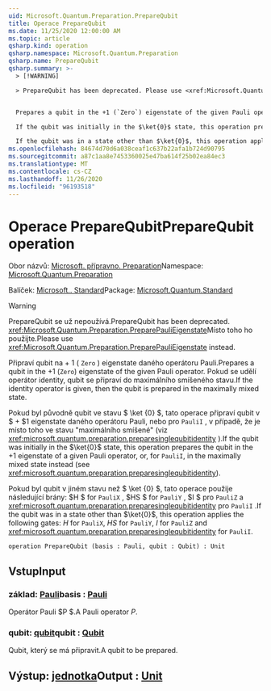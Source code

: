 ```yaml
---
uid: Microsoft.Quantum.Preparation.PrepareQubit
title: Operace PrepareQubit
ms.date: 11/25/2020 12:00:00 AM
ms.topic: article
qsharp.kind: operation
qsharp.namespace: Microsoft.Quantum.Preparation
qsharp.name: PrepareQubit
qsharp.summary: >-
  > [!WARNING]

  > PrepareQubit has been deprecated. Please use <xref:Microsoft.Quantum.Preparation.PreparePauliEigenstate> instead.


  Prepares a qubit in the +1 (`Zero`) eigenstate of the given Pauli operator. If the identity operator is given, then the qubit is prepared in the maximally mixed state.

  If the qubit was initially in the $\ket{0}$ state, this operation prepares the qubit in the $+1$ eigenstate of a given Pauli operator, or, for `PauliI`, in the maximally mixed state instead (see <xref:microsoft.quantum.preparation.preparesinglequbitidentity>).

  If the qubit was in a state other than $\ket{0}$, this operation applies the following gates: $H$ for `PauliX`, $HS$ for `PauliY`, $I$ for `PauliZ` and <xref:microsoft.quantum.preparation.preparesinglequbitidentity> for `PauliI`.
ms.openlocfilehash: 84674d70d6a038ceaf1c637b22afa1b724d90795
ms.sourcegitcommit: a87c1aa8e7453360025e47ba614f25b02ea84ec3
ms.translationtype: MT
ms.contentlocale: cs-CZ
ms.lasthandoff: 11/26/2020
ms.locfileid: "96193518"
---
```

# <a name="preparequbit-operation"></a><span data-ttu-id="7278d-102">Operace PrepareQubit</span><span class="sxs-lookup"><span data-stu-id="7278d-102">PrepareQubit operation</span></span>

<span data-ttu-id="7278d-103">Obor názvů: [Microsoft. přípravno. Preparation](xref:Microsoft.Quantum.Preparation)</span><span class="sxs-lookup"><span data-stu-id="7278d-103">Namespace: [Microsoft.Quantum.Preparation](xref:Microsoft.Quantum.Preparation)</span></span>

<span data-ttu-id="7278d-104">Balíček: [Microsoft.. Standard](https://nuget.org/packages/Microsoft.Quantum.Standard)</span><span class="sxs-lookup"><span data-stu-id="7278d-104">Package: [Microsoft.Quantum.Standard](https://nuget.org/packages/Microsoft.Quantum.Standard)</span></span>


> [!WARNING]
> <span data-ttu-id="7278d-105">PrepareQubit se už nepoužívá.</span><span class="sxs-lookup"><span data-stu-id="7278d-105">PrepareQubit has been deprecated.</span></span> <span data-ttu-id="7278d-106"><xref:Microsoft.Quantum.Preparation.PreparePauliEigenstate>Místo toho ho použijte.</span><span class="sxs-lookup"><span data-stu-id="7278d-106">Please use <xref:Microsoft.Quantum.Preparation.PreparePauliEigenstate> instead.</span></span>

<span data-ttu-id="7278d-107">Připraví qubit na + 1 ( `Zero` ) eigenstate daného operátoru Pauli.</span><span class="sxs-lookup"><span data-stu-id="7278d-107">Prepares a qubit in the +1 (`Zero`) eigenstate of the given Pauli operator.</span></span>
<span data-ttu-id="7278d-108">Pokud se udělí operátor identity, qubit se připraví do maximálního smíšeného stavu.</span><span class="sxs-lookup"><span data-stu-id="7278d-108">If the identity operator is given, then the qubit is prepared in the maximally mixed state.</span></span>

<span data-ttu-id="7278d-109">Pokud byl původně qubit ve stavu $ \ket {0} $, tato operace připraví qubit v $ + $1 eigenstate daného operátoru Pauli, nebo pro `PauliI` , v případě, že je místo toho ve stavu "maximálního smíšené" (viz <xref:microsoft.quantum.preparation.preparesinglequbitidentity> ).</span><span class="sxs-lookup"><span data-stu-id="7278d-109">If the qubit was initially in the $\ket{0}$ state, this operation prepares the qubit in the $+1$ eigenstate of a given Pauli operator, or, for `PauliI`, in the maximally mixed state instead (see <xref:microsoft.quantum.preparation.preparesinglequbitidentity>).</span></span>

<span data-ttu-id="7278d-110">Pokud byl qubit v jiném stavu než $ \ket {0} $, tato operace použije následující brány: $H $ for `PauliX` , $HS $ for `PauliY` , $I $ pro `PauliZ` a <xref:microsoft.quantum.preparation.preparesinglequbitidentity> pro `PauliI` .</span><span class="sxs-lookup"><span data-stu-id="7278d-110">If the qubit was in a state other than $\ket{0}$, this operation applies the following gates: $H$ for `PauliX`, $HS$ for `PauliY`, $I$ for `PauliZ` and <xref:microsoft.quantum.preparation.preparesinglequbitidentity> for `PauliI`.</span></span>

```qsharp
operation PrepareQubit (basis : Pauli, qubit : Qubit) : Unit
```


## <a name="input"></a><span data-ttu-id="7278d-111">Vstup</span><span class="sxs-lookup"><span data-stu-id="7278d-111">Input</span></span>

### <a name="basis--pauli"></a><span data-ttu-id="7278d-112">základ: [Pauli](xref:microsoft.quantum.lang-ref.pauli)</span><span class="sxs-lookup"><span data-stu-id="7278d-112">basis : [Pauli](xref:microsoft.quantum.lang-ref.pauli)</span></span>

<span data-ttu-id="7278d-113">Operátor Pauli $P $.</span><span class="sxs-lookup"><span data-stu-id="7278d-113">A Pauli operator $P$.</span></span>


### <a name="qubit--qubit"></a><span data-ttu-id="7278d-114">qubit: [qubit](xref:microsoft.quantum.lang-ref.qubit)</span><span class="sxs-lookup"><span data-stu-id="7278d-114">qubit : [Qubit](xref:microsoft.quantum.lang-ref.qubit)</span></span>

<span data-ttu-id="7278d-115">Qubit, který se má připravit.</span><span class="sxs-lookup"><span data-stu-id="7278d-115">A qubit to be prepared.</span></span>



## <a name="output--unit"></a><span data-ttu-id="7278d-116">Výstup: [jednotka](xref:microsoft.quantum.lang-ref.unit)</span><span class="sxs-lookup"><span data-stu-id="7278d-116">Output : [Unit](xref:microsoft.quantum.lang-ref.unit)</span></span>

